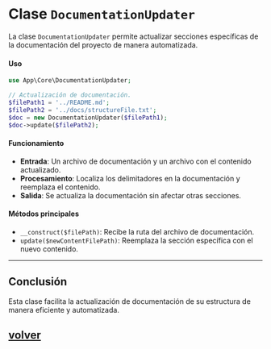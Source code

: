 # Clase `DocumentationUpdater`

La clase `DocumentationUpdater` permite actualizar secciones específicas de la documentación del proyecto de manera automatizada.

#### **Uso**

```php
use App\Core\DocumentationUpdater;

// Actualización de documentación.
$filePath1 = '../README.md';
$filePath2 = '../docs/structureFile.txt';
$doc = new DocumentationUpdater($filePath1);
$doc->update($filePath2);
```

#### **Funcionamiento**
- **Entrada**: Un archivo de documentación y un archivo con el contenido actualizado.
- **Procesamiento**: Localiza los delimitadores en la documentación y reemplaza el contenido.
- **Salida**: Se actualiza la documentación sin afectar otras secciones.

#### **Métodos principales**
- `__construct($filePath)`: Recibe la ruta del archivo de documentación.
- `update($newContentFilePath)`: Reemplaza la sección específica con el nuevo contenido.

---

## Conclusión
Esta clase facilita la actualización de documentación de su estructura de manera eficiente y automatizada.

## [volver](InformeDesarrollo.md)